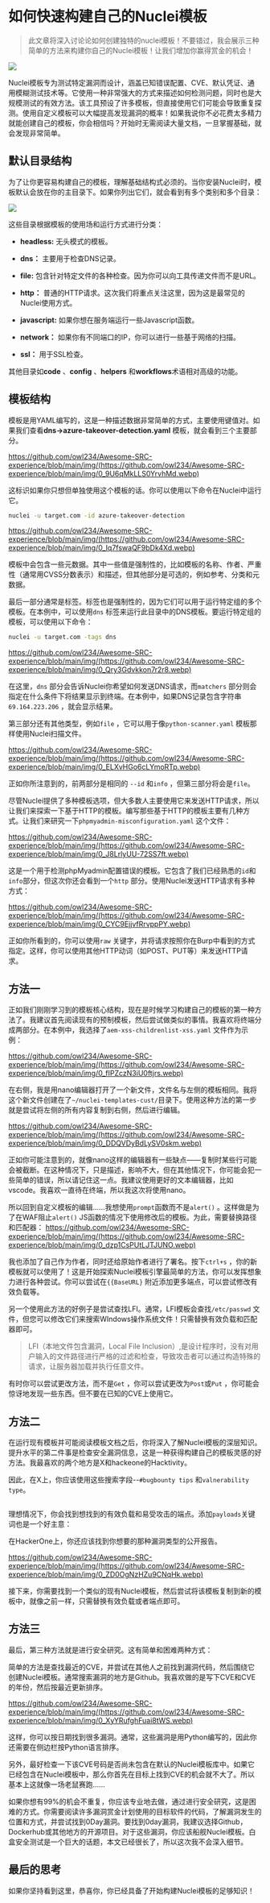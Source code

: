 # 如何快速构建自己的Nuclei模板

> 此文章将深入讨论论如何创建独特的nuclei模板！不要错过，我会展示三种简单的方法来构建你自己的Nuclei模板！让我们增加你赢得赏金的机会！

![](https://github.com/owl234/Awesome-SRC-experience/blob/main/img/1_21zaMW9juoPdZNFtC4IXfQ.webp)

Nuclei模板专为测试特定漏洞而设计，涵盖已知错误配置、CVE、默认凭证、通用模糊测试技术等。它使用一种非常强大的方式来描述如何检测问题，同时也是大规模测试的有效方法。该工具预设了许多模板，但直接使用它们可能会导致重复探测。使用自定义模板可以大幅提高发现漏洞的概率！如果我说你不必花费太多精力就能创建自己的模板，你会相信吗？开始时无需阅读大量文档，一旦掌握基础，就会发现非常简单。

## 默认目录结构

为了让你更容易构建自己的模板，理解基础结构式必须的。当你安装Nuclei时，模板默认会放在你的主目录下。如果你列出它们，就会看到有多个类别和多个目录：

![](https://github.com/owl234/Awesome-SRC-experience/blob/main/img/0_3ZVF66RU3bRavqYt.webp)

这些目录根据模板的使用场和运行方式进行分类：

- **headless:** 无头模式的模板。

- **dns：** 主要用于检查DNS记录。

- **file:** 包含针对特定文件的各种检查。因为你可以向工具传递文件而不是URL。

- **http：** 普通的HTTP请求。这次我们将重点关注这里，因为这是最常见的Nuclei使用方式。

- **javascript:** 如果你想在服务端运行一些Javascript函数。

- **network：** 如果你有不同端口的IP，你可以进行一些基于网络的扫描。

- **ssl：** 用于SSL检查。

其他目录如**code** 、**config** 、**helpers** 和**workflows**术语相对高级的功能。

## 模板结构

模板是用YAML编写的，这是一种描述数据非常简单的方式，主要使用键值对。如果我们查看**dns->azure-takeover-detection.yaml** 模板，就会看到三个主要部分。

https://github.com/owl234/Awesome-SRC-experience/blob/main/img/(https://github.com/owl234/Awesome-SRC-experience/blob/main/img/0_9U6qMkLLS0YrvhMd.webp)

这标识如果你只想但单独使用这个模板的话。你可以使用以下命令在Nuclei中运行它。

```bash
nuclei -u target.com -id azure-takeover-detection
```

https://github.com/owl234/Awesome-SRC-experience/blob/main/img/(https://github.com/owl234/Awesome-SRC-experience/blob/main/img/0_Iq7fswaQF9bDk4Xd.webp)

模板中会包含一些元数据。其中一些值是强制性的，比如模板的名称、作者、严重性（通常用CVSS分数表示）和描述，但其他部分是可选的，例如参考、分类和元数据。

最后一部分通常是标签。标签也是强制性的，因为它们可以用于运行特定组的多个模板。在本例中，可以使用`dns` 标签来运行此目录中的DNS模板。要运行特定组的模板，可以使用以下命令：

```bash
nuclei -u target.com -tags dns
```

https://github.com/owl234/Awesome-SRC-experience/blob/main/img/(https://github.com/owl234/Awesome-SRC-experience/blob/main/img/0_Qry3Gdvkkon7r2r8.webp)

在这里，`dns` 部分会告诉Nuclei你希望如何发送DNS请求，而`matchers` 部分则会指定在什么条件下将结果显示到终端。在本例中，如果DNS记录包含字符串`69.164.223.206` ，就会显示结果。

第三部分还有其他类型，例如`file` ，它可以用于像`python-scanner.yaml` 模板那样使用Nuclei扫描文件。

https://github.com/owl234/Awesome-SRC-experience/blob/main/img/(https://github.com/owl234/Awesome-SRC-experience/blob/main/img/0_ELXvHGo6cLYmoRTp.webp)

正如你所注意到的，前两部分是相同的 `--id` 和`info` ，但第三部分将会是`file`。

尽管Nuclei提供了多种模板选项，但大多数人主要使用它来发送HTTP请求，所以让我们来探索一下基于HTTP的模板。编写那些基于HTTP的模板主要有几种方式。让我们来研究一下`phpmyadmin-misconfiguration.yaml` 这个文件：

https://github.com/owl234/Awesome-SRC-experience/blob/main/img/(https://github.com/owl234/Awesome-SRC-experience/blob/main/img/0_J8LrlyUU-72SS7ft.webp)

这是一个用于检测phpMyadmin配置错误的模板。它包含了我们已经熟悉的`id`和`info`部分，但这次你还会看到一个`http` 部分。使用Nuclei发送HTTP请求有多种方式：

https://github.com/owl234/Awesome-SRC-experience/blob/main/img/(https://github.com/owl234/Awesome-SRC-experience/blob/main/img/0_CYC9EjjvfRrvppPY.webp)

正如你所看到的，你可以使用`raw` 关键字，并将请求按照你在Burp中看到的方式指定。这样，你可以使用其他HTTP动词（如POST、PUT等）来发送HTTP请求。

## 方法一

正如我们刚刚学习到的模板核心结构，现在是时候学习构建自己的模板的第一种方法了。我建议首先阅读现有的预制模板，然后尝试做类似的事情。我喜欢将终端分成两部分。在本例中，我选择了`aem-xss-childrenlist-xss.yaml` 文件作为示例：

https://github.com/owl234/Awesome-SRC-experience/blob/main/img/(https://github.com/owl234/Awesome-SRC-experience/blob/main/img/0_fIPZczN3iU0ftjrs.webp)

在右侧，我是用nano编辑器打开了一个新文件，文件名与左侧的模板相同。我将这个新文件创建在了`~/nuclei-templates-cust/`目录下。使用这种方法的第一步就是尝试将左侧的所有内容复制到右侧，然后进行编辑。

https://github.com/owl234/Awesome-SRC-experience/blob/main/img/(https://github.com/owl234/Awesome-SRC-experience/blob/main/img/0_DDQVDyBdLySV0skm.webp)

正如你可能注意到的，就像nano这样的编辑器有一些缺点——复制时某些行可能会被截断。在这种情况下，只是描述，影响不大，但在其他情况下，你可能会犯一些简单的错误，所以请记住这一点。我建议使用更好的文本编辑器，比如vscode。我喜欢一直待在终端，所以我这次将使用nano。

所以回到自定义模板的编辑......我想使用`prompt`函数而不是`alert()` 。这样做是为了在WAF阻止`alert()` JS函数的情况下使用修改后的模板。为此，需要替换路径和匹配器：
https://github.com/owl234/Awesome-SRC-experience/blob/main/img/(https://github.com/owl234/Awesome-SRC-experience/blob/main/img/0_dzp1CsPUtLJTJUNO.webp)

我也添加了自己作为作者，同时还给原始作者进行了署名。按下`ctrl+s` ，你的新模板就可以使用了！这是开始探索Nuclei模板引擎最简单的方法，你可以发挥想象力进行各种尝试。你可以尝试在`{{BaseURL}` 附近添加更多端点，可以尝试修改有效负载等。

另一个使用此方法的好例子是尝试查找LFI。通常，LFI模板会查找`/etc/passwd` 文件，但您可以修改它们来搜索WIndows操作系统文件！只需替换有效负载和匹配器即可。

> LFI（本地文件包含漏洞，Local File Inclusion）,是设计程序时，没有对用户输入的文件路径进行严格的过滤和检查，导致攻击者可以通过构造特殊的请求，让服务器加载并执行任意文件。

有时你可以尝试更改方法，而不是`Get` ，你可以尝试更改为`Post`或`Put` ，你可能会惊讶地发现一些东西。但不要在已知的CVE上使用它。

## 方法二

在运行现有模板并可能阅读模板文档之后，你将深入了解Nuclei模板的深层知识。提升水平的第二件事是检查安全漏洞信息，这是一种获得构建自己的模板灵感的好方法。我最喜欢的两个地方是X和hackeone的Hacktivity。

因此，在X上，你应该使用这些搜索字段--`#bugbounty tips` 和`valnerability type`。

<img src="file:///E:/github/Awesome-SRC-experience/img/0_8kKVAiBQ1uZAQ82b.webp" title="" alt="" data-align="center">

理想情况下，你会找到想找到的有效负载和易受攻击的端点。添加`payloads`关键词也是一个好主意：

在HackerOne上，你还应该找到你想要的那种漏洞类型的公开报告。

https://github.com/owl234/Awesome-SRC-experience/blob/main/img/(https://github.com/owl234/Awesome-SRC-experience/blob/main/img/0_ZD0OgNzHZu9CNqHk.webp)

接下来，你需要找到一个类似的现有Nuclei模板，然后尝试将该模板复制到新的模板中，就像之前一样，只需替换有效负载或者端点即可。

## 方法三

最后，第三种方法就是进行安全研究。这有简单和困难两种方式：

简单的方法是查找最近的CVE，并尝试在其他人之前找到漏洞代码，然后围绕它创建Nuclei模板。通常搜索漏洞的地方是Github。我喜欢做的是写下CVE和CVE的年份，然后按最近更新排序。

https://github.com/owl234/Awesome-SRC-experience/blob/main/img/(https://github.com/owl234/Awesome-SRC-experience/blob/main/img/0_XyYRufghFuai8tWS.webp)

这样，你可以按日期找到很多漏洞。通常，这些漏洞是用Python编写的，因此你还需要在侧边栏按Python语言排序。

另外，最好检查一下该CVE号码是否尚未包含在默认的Nuclei模板库中。如果它已经包含在Nuclei模板中，那么你首先在目标上找到CVE的机会就不大了。所以基本上这就像一场老鼠赛跑......

如果你想有99%的机会不重复，你应该专业地去做，通过进行安全研究，这是困难的方式。你需要阅读许多漏洞赏金计划使用的目标软件的代码，了解漏洞发生的位置和方式，并尝试找到0Day漏洞。要找到0day漏洞，我建议选择Github，Dockerhub或其他地方的开源项目。对于这些漏洞，你应该船舰Nuclei模板。白盒安全测试是一个巨大的话题，本文已经很长了，所以这次我不会深入细节。

## 最后的思考

如果你坚持看到这里，恭喜你，你已经具备了开始构建Nuclei模板的足够知识！



